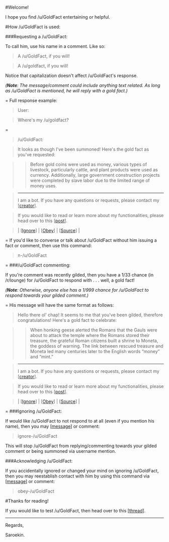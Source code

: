 #Welcome!

I hope you find /u/GoldFact entertaining or helpful.

#How /u/GoldFact is used:

###Requesting a /u/GoldFact:

To call him, use his name in a comment. Like so:

> A /u/GoldFact, if you will!

>A /u/goldfact, if you will!

Notice that capitalization doesn't affect /u/GoldFact's response. 

*(****Note****: The message/comment could include anything text related. As long as /u/GoldFact is mentioned, he will reply with a gold fact.)*

=
Full response example:

> User: 

>Where's my /u/goldfact?

=
>/u/GoldFact:

>It looks as though I've been summoned! Here's the gold fact as you've requested:

>>Before gold coins were used as money, various types of livestock, particularly cattle, and plant products were used as currency. Additionally, large government construction projects were completed by slave labor due to the limited range of money uses. 

>---
>I am a bot. If you have any questions or requests, please contact my [[creator](https://www.reddit.com/message/compose/?to=Saroekin&subject=/u/GoldFact)].

>If you would like to read or learn more about my functionalities, please head over to this [[post](https://www.reddit.com/r/Saroekin_redditBots/comments/339ec5/ugoldfact_information/)].

>| [[Ignore](https://www.reddit.com/message/compose/?to=/u/GoldFact&subject=Ignore-/u/GoldFact.&message=ignore-/u/goldfact)] | [[Obey](https://www.reddit.com/message/compose/?to=/u/GoldFact&subject=Obey-/u/GoldFact.&message=obey-/u/goldfact)] | [[Source](https://github.com/Saroekin/GoldFact)] |

=
If you'd like to converse or talk about /u/GoldFact without him issuing a fact or comment, then use this command:
>n-/u/GoldFact 

=
###/u/GoldFact commenting:

If you're comment was recently gilded, then you have a 1/33 chance (in /r/lounge) for /u/GoldFact to respond with . . . well, a gold fact!

*(****Note****: Otherwise, anyone else has a 1/999 chance for /u/GoldFact to respond towards your gilded comment.)*

=
His message will have the same format as follows:

>Hello there ol' chap! It seems to me that you've been gilded, therefore congratulations! Here's a gold fact to celebrate:

>>When honking geese alerted the Romans that the Gauls were about to attack the temple where the Romans stored their treasure, the grateful Roman citizens built a shrine to Moneta, the goddess of warning. The link between rescued treasure and Moneta led many centuries later to the English words “money” and “mint.” 

>---
>I am a bot. If you have any questions or requests, please contact my [[creator](https://www.reddit.com/message/compose/?to=Saroekin&subject=/u/GoldFact)].

>If you would like to read or learn more about my functionalities, please head over to this [[post](https://www.reddit.com/r/Saroekin_redditBots/comments/339ec5/ugoldfact_information/)].

>| [[Ignore](https://www.reddit.com/message/compose/?to=/u/GoldFact&subject=Ignore-/u/GoldFact.&message=ignore-/u/goldfact)] | [[Obey](https://www.reddit.com/message/compose/?to=/u/GoldFact&subject=Obey-/u/GoldFact.&message=obey-/u/goldfact)] | [[Source](https://github.com/Saroekin/GoldFact)] |

=
###Ignoring /u/GoldFact:

If would like /u/GoldFact to not respond to at all (even if you mention his name), then you may [[message](https://www.reddit.com/message/compose/?to=/u/GoldFact&subject=Ignore-/u/GoldFact.&message=ignore-/u/goldfact)] or comment:

>ignore-/u/GoldFact 

This will stop /u/GoldFact from replying/commenting towards your gilded comment or being summoned via username mention.

###Acknowledging /u/GoldFact:

If you accidentally ignored or changed your mind on ignoring /u/GoldFact, then you may reestablish contact with him by using this command via [[message](https://www.reddit.com/message/compose/?to=/u/GoldFact&subject=Obey-/u/GoldFact.&message=obey-/u/goldfact)] or comment:

>obey-/u/GoldFact

#Thanks for reading!

If you would like to test /u/GoldFact, then head over to this [[thread](https://www.reddit.com/r/Saroekin_redditBots/comments/339ez3/bot_testing/)].

---
Regards,

Saroekin.
